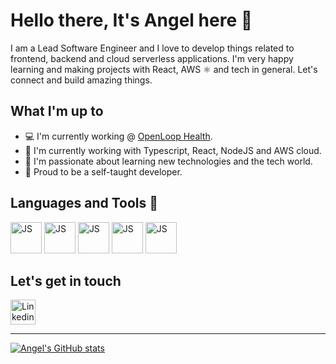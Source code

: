 # Hello there, It's Angel here 🚀
I am a Lead Software Engineer and I love to develop things related to frontend, backend and cloud serverless applications. I'm very happy learning and making projects with React, AWS ⚛️ and tech in general. Let's connect and build amazing things.

## What I'm up to
- 💻 I'm currently working @ [OpenLoop Health](https://openloophealth.com/).
- 🔧 I'm currently working with Typescript, React, NodeJS and AWS cloud.
- 🌱 I'm passionate about learning new technologies and the tech world.
- 🤍 Proud to be a self-taught developer.

## Languages and Tools 🔧
<img src="https://upload.wikimedia.org/wikipedia/commons/6/6a/JavaScript-logo.png" alt="JS" width="50"/> <img src="https://cdn.jsdelivr.net/gh/devicons/devicon/icons/typescript/typescript-original.svg" alt="JS" width="50"/> <img src="https://cdn.jsdelivr.net/gh/devicons/devicon/icons/react/react-original.svg" alt="JS" width="50"/> <img src="https://cdn.jsdelivr.net/gh/devicons/devicon/icons/nodejs/nodejs-original.svg" alt="JS" width="50"/> <img src="https://cdn.jsdelivr.net/gh/devicons/devicon/icons/express/express-original.svg" alt="JS" width="50"/>

## Let's get in touch
[<img src="https://cdn3.iconfinder.com/data/icons/sociocons/256/linkedin-sociocon.png" alt="Linkedin" width="40"/>](https://www.linkedin.com/in/angelramirezp/)

---
[![Angel's GitHub stats](https://github-readme-stats.vercel.app/api?username=angelrp97)](https://github.com/angelrp97)
